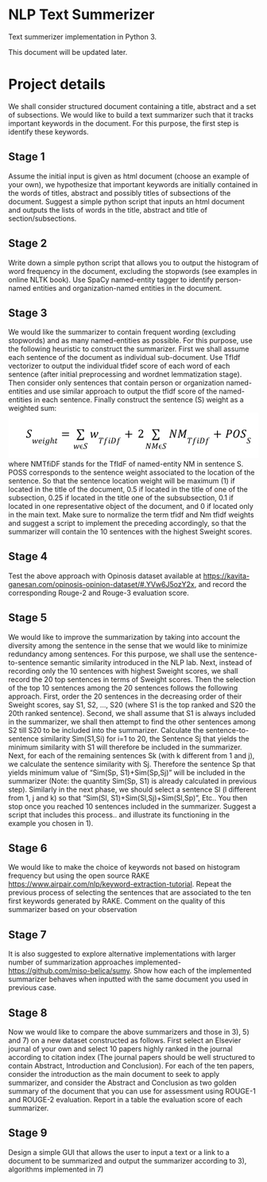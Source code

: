# NLP Text Summerizer

Text summerizer implementation in Python 3.

This document will be updated later.

# Project details

We shall consider structured document containing a title, abstract and a set of subsections. We would like to build a text summarizer such that it tracks important keywords in the document. For this purpose, the first step is identify these keywords. 

## Stage 1
Assume the initial input is given as html document (choose an example of your own), we hypothesize that important keywords are initially contained in the words of titles, abstract and possibly titles of subsections of the document. Suggest a simple python script that inputs an html document and outputs the lists of words in the title, abstract and title of section/subsections. 


## Stage 2
Write down a simple python script that allows you to output the histogram of word frequency in the document, excluding the stopwords (see examples in online NLTK book). Use SpaCy named-entity tagger to identify person-named entities and organization-named entities in the document.

## Stage 3
We would like the summarizer to contain frequent wording (excluding stopwords) and as many named-entities as possible. For this purpose, use the following heuristic to construct the summarizer. First we shall assume each sentence of the document as individual sub-document. Use TfIdf vectorizer to output the individual tfidef score of each word of each sentence (after initial preprocessing and wordnet lemmatization stage). Then consider only sentences that contain person or organization named-entities and use similar approach to output the tfidf score of the named-entities in each sentence. Finally construct the sentence (S) weight as a  weighted sum: 
![S weight](./assets/formula-1.png) 
where NMTfiDF stands for the TfIdF of named-entity NM in sentence S.  POSS corresponds to the sentence weight associated to the location of the sentence. So that the sentence location weight will be maximum (1) if located in the title of the document, 0.5 if located  in the title of one of the subsection, 0.25 if located in the title one of the subsubsection, 0.1 if located in one representative object of the document, and 0 if located only in the main text. Make sure to normalize the term tfidf and Nm tfidf weights and suggest a script to implement the preceding accordingly, so that the summarizer will contain the 10 sentences with the highest Sweight scores.  

## Stage 4
Test the above approach with Opinosis dataset available at https://kavita-ganesan.com/opinosis-opinion-dataset/#.YVw6J5ozY2x,  and record the corresponding Rouge-2 and Rouge-3 evaluation score. 

## Stage 5
We would like to improve the summarization by taking into account the diversity among the sentence in the sense that we would like to minimize redundancy among sentences. For this purpose, we shall use the sentence-to-sentence semantic similarity introduced in the NLP lab. Next, instead of recording only the 10 sentences with highest Sweight scores, we shall record the 20 top sentences in terms of Sweight scores. Then the selection of the top 10 sentences among the 20 sentences follows the following approach. First, order the 20 sentences in the decreasing order of their Sweight scores, say S1, S2, …, S20 (where S1 is the top ranked and S20 the 20th ranked sentence). Second, we shall assume that S1 is always included in the summarizer, we shall then attempt to find the other sentences among S2 till S20 to be included into the summarizer. Calculate the sentence-to-sentence similarity Sim(S1,Si) for i=1 to 20, the Sentence Sj that yields the minimum similarity with S1 will therefore be included in the summarizer. Next, for each of the remaining sentences Sk (with k different from 1 and j), we calculate the sentence similarity with Sj. Therefore the sentence Sp that yields minimum value of                  “Sim(Sp, S1)+Sim(Sp,Sj)” will be included in the summarizer (Note: the quantity Sim(Sp, S1) is already calculated in previous step).  Similarly in the next phase, we should select a sentence Sl (l different from 1, j and k) so that  “Sim(Sl, S1)+Sim(Sl,Sj)+Sim(Sl,Sp)”, Etc.. You then stop once you reached 10 sentences included in the summarizer. Suggest a script that includes this process.. and illustrate its functioning in the example you chosen in 1).   

## Stage 6
We would like to make the choice of keywords not based on histogram frequency but using the open source RAKE https://www.airpair.com/nlp/keyword-extraction-tutorial. Repeat the previous process of selecting the sentences that are associated to the ten first keywords generated by RAKE. Comment on the quality of this summarizer based on your observation

## Stage 7
It is also suggested to explore alternative implementations with larger number of summarization approaches implemented- https://github.com/miso-belica/sumy. Show how each of the implemented summarizer behaves when inputted with the same document you used in previous case. 

## Stage 8
Now we would like to compare the above summarizers and those in 3), 5) and 7) on a new dataset constructed as follows. First select an Elsevier journal of your own and select 10 papers highly ranked in the journal according to citation index (The journal papers should be well structured to contain Abstract, Introduction and Conclusion). For each of the ten papers, consider the introduction as the main document to seek to apply summarizer, and consider the Abstract and Conclusion as two golden summary of the document that you can use for assessment using ROUGE-1 and ROUGE-2 evaluation. Report in a table the evaluation score of each summarizer. 

## Stage 9
Design a simple GUI that allows the user to input a text or a link to a document to be summarized and output the summarizer according to 3), algorithms implemented in 7)
